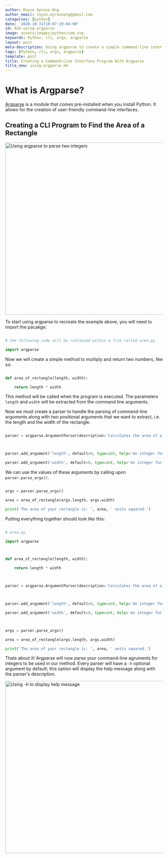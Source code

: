 ```yaml
---
author: Royce Ayroso-Ong
author_email: royce.ayrosoong@gmail.com
categories: [python]
date: '2020-10-31T19:07:19-04:00'
id: 026-using-argparse
image: assets/images/python/com.svg
keywords: Python, cli, args, argparse
layout: post
meta-description: Using argparse to create a simple command-line interface program
tags: [Python, cli, args, argparse]
template: post
title: Creating a Command-Line Interface Program With Argparse
title_new: using-argparse.md
---
```




# What is Argparse?



[Argparse](https://docs.python.org/3/library/argparse.html) is a module that comes pre-installed when you install Python. It allows for the creation of user-friendly command-line interfaces.



## Creating a CLI Program to Find the Area of a Rectangle



<img src="https://cdn.discordapp.com/attachments/500822770092081163/772226648116035604/026b.PNG" alt="Using argparse to parse two integers" width="550">





To start using argparse to recreate the example above, you will need to import the pacakge:



```python

# the following code will be contained within a file called area.py

import argparse

```



Now we will create a simple method to multiply and return two numbers, like so:



```python

def area_of_rectangle(length, width):

    return length * width

```



This method will be called when the program is executed. The parameters `length` and `width` will be extracted from the command line arguments.  



Now we must create a parser to handle the parsing of command-line arguments along with two positional arguments that we want to extract, i.e. the length and the width of the rectangle.



```python

parser = argparse.ArgumentParser(description='Calculates the area of a rectangle')



parser.add_argument('length', default=0, type=int, help='An integer for the length of the rectangle')

parser.add_argument('width', default=0, type=int, help='An integer for the width of the rectangle')

```



We can use the values of these arguments by calling upon `parser.parse_args()`.



```python

args = parser.parse_args()

area = area_of_rectangle(args.length, args.width)

print('The area of your rectangle is: ', area, ' units squared.')

```



Putting everything together should look like this:



```Python

# area.py

import argparse



def area_of_rectangle(length, width):

    return length * width



parser = argparse.ArgumentParser(description='Calculates the area of a rectangle')



parser.add_argument('length', default=0, type=int, help='An integer for the length of the rectangle')

parser.add_argument('width', default=0, type=int, help='An integer for the width of the rectangle')



args = parser.parse_args()

area = area_of_rectangle(args.length, args.width)

print('The area of your rectangle is: ', area, ' units squared.')

```



Thats about it! Argparse will now parse your command-line agruments for integers to be used in our method. Every parser will have a `-h` optional argument by default; this option will display the help message along with the parser's description.



<img src="https://cdn.discordapp.com/attachments/500822770092081163/772226353188831272/026.PNG" alt="Using -h to display help message" width="550">
